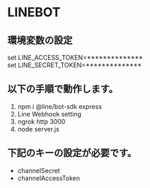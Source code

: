 # LINEBOT

## 環境変数の設定
set LINE_ACCESS_TOKEN=**************  
set LINE_SECRET_TOKEN=**************  

## 以下の手順で動作します。

1. npm i @line/bot-sdk express
1. Line Webhook setting
1. ngrok http 3000
1. node server.js

## 下記のキーの設定が必要です。
* channelSecret
* channelAccessToken
